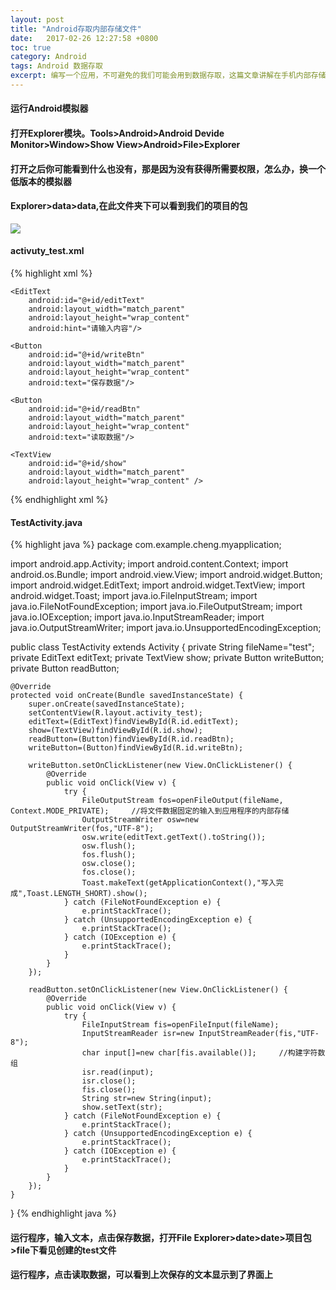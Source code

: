```yaml
---
layout: post
title: "Android存取内部存储文件"
date:   2017-02-26 12:27:58 +0800
toc: true
category: Android
tags: Android 数据存取
excerpt: 编写一个应用，不可避免的我们可能会用到数据存取，这篇文章讲解在手机内部存储中存取数据。
---
```

#### 运行Android模拟器
#### 打开Explorer模块。Tools>Android>Android Devide Monitor>Window>Show View>Android>File>Explorer
#### 打开之后你可能看到什么也没有，那是因为没有获得所需要权限，怎么办，换一个低版本的模拟器
#### Explorer>data>data,在此文件夹下可以看到我们的项目的包
![]({{site.url}}/img/File_Explorer.png)


#### activuty_test.xml
{% highlight xml %}
<?xml version="1.0" encoding="utf-8"?>
<LinearLayout xmlns:android="http://schemas.android.com/apk/res/android"
    xmlns:tools="http://schemas.android.com/tools"
    android:id="@+id/activity_test"
    android:layout_width="match_parent"
    android:layout_height="match_parent"
    android:orientation="vertical"
    android:paddingBottom="@dimen/activity_vertical_margin"
    android:paddingLeft="@dimen/activity_horizontal_margin"
    android:paddingRight="@dimen/activity_horizontal_margin"
    android:paddingTop="@dimen/activity_vertical_margin"
    tools:context="com.example.cheng.myapplication.TestActivity">

    <EditText
        android:id="@+id/editText"
        android:layout_width="match_parent"
        android:layout_height="wrap_content"
        android:hint="请输入内容"/>

    <Button
        android:id="@+id/writeBtn"
        android:layout_width="match_parent"
        android:layout_height="wrap_content"
        android:text="保存数据"/>

    <Button
        android:id="@+id/readBtn"
        android:layout_width="match_parent"
        android:layout_height="wrap_content"
        android:text="读取数据"/>

    <TextView
        android:id="@+id/show"
        android:layout_width="match_parent"
        android:layout_height="wrap_content" />

</LinearLayout>
{% endhighlight xml %}

#### TestActivity.java
{% highlight java %}
package com.example.cheng.myapplication;

import android.app.Activity;
import android.content.Context;
import android.os.Bundle;
import android.view.View;
import android.widget.Button;
import android.widget.EditText;
import android.widget.TextView;
import android.widget.Toast;
import java.io.FileInputStream;
import java.io.FileNotFoundException;
import java.io.FileOutputStream;
import java.io.IOException;
import java.io.InputStreamReader;
import java.io.OutputStreamWriter;
import java.io.UnsupportedEncodingException;

public class TestActivity extends Activity {
    private String fileName="test";
    private EditText editText;
    private TextView show;
    private Button writeButton;
    private Button readButton;

    @Override
    protected void onCreate(Bundle savedInstanceState) {
        super.onCreate(savedInstanceState);
        setContentView(R.layout.activity_test);
        editText=(EditText)findViewById(R.id.editText);
        show=(TextView)findViewById(R.id.show);
        readButton=(Button)findViewById(R.id.readBtn);
        writeButton=(Button)findViewById(R.id.writeBtn);

        writeButton.setOnClickListener(new View.OnClickListener() {
            @Override
            public void onClick(View v) {
                try {
                    FileOutputStream fos=openFileOutput(fileName, Context.MODE_PRIVATE);     //将文件数据固定的输入到应用程序的内部存储
                    OutputStreamWriter osw=new OutputStreamWriter(fos,"UTF-8");
                    osw.write(editText.getText().toString());
                    osw.flush();
                    fos.flush();
                    osw.close();
                    fos.close();
                    Toast.makeText(getApplicationContext(),"写入完成",Toast.LENGTH_SHORT).show();
                } catch (FileNotFoundException e) {
                    e.printStackTrace();
                } catch (UnsupportedEncodingException e) {
                    e.printStackTrace();
                } catch (IOException e) {
                    e.printStackTrace();
                }
            }
        });

        readButton.setOnClickListener(new View.OnClickListener() {
            @Override
            public void onClick(View v) {
                try {
                    FileInputStream fis=openFileInput(fileName);
                    InputStreamReader isr=new InputStreamReader(fis,"UTF-8");
                    char input[]=new char[fis.available()];     //构建字符数组
                    isr.read(input);
                    isr.close();
                    fis.close();
                    String str=new String(input);
                    show.setText(str);
                } catch (FileNotFoundException e) {
                    e.printStackTrace();
                } catch (UnsupportedEncodingException e) {
                    e.printStackTrace();
                } catch (IOException e) {
                    e.printStackTrace();
                }
            }
        });
    }
}
{% endhighlight java %}
#### 运行程序，输入文本，点击保存数据，打开File Explorer>date>date>项目包>file下看见创建的test文件
#### 运行程序，点击读取数据，可以看到上次保存的文本显示到了界面上
